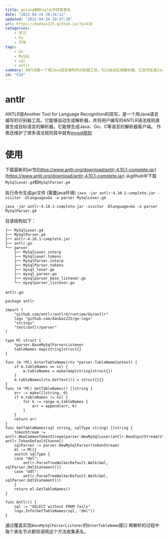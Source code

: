 ```yaml
---
title: golang解析sql从中获取表名
date: "2022-04-24 20:34:12"
updated: "2022-04-24 20:37:30"
url: https://danbai225.github.io/?p=610
categories:
    - 学习
    - Go
    - 开发
tags:
    - Go
    - MySQL
    - sql
    - antlr
summary: ANTLR是一个用Java语言编写的识别器工具，可以自动生成解析器。它支持生成Java、Go、C等语言的解析器客户端。可以通过下载ANTLR的jar包和mysql的语法规则文件，使用ANTLR来生成解析器。通过覆盖`BaseMySqlParserListener`的`EnterTableName`接口，可以收集解析过程中的表名。
id: "610"
---
```


# antlr
ANTLR是Another Tool for Language Recognition的简写，是一个用Java语言编写的识别器工具。它能够自动生成解析器，并将用户编写的ANTLR语法规则直接生成目标语言的解析器，它能够生成Java、Go、C等语言的解析器客户端。
作者还维护了很多语法规则其中就有[mysql规则](https://github.com/antlr/grammars-v4/tree/master/sql/mysql)

# 使用

下载最新的jar包[https://www.antlr.org/download/antlr-4.10.1-complete.jar](https://www.antlr.org/download/antlr-4.10.1-complete.jar)
从github中下载`MySqlLexer.g4`和`MySqlParser.g4`

执行命令生成go文件 (需要java环境)
`java -jar antlr-4.10.1-complete.jar -visitor -Dlanguage=Go -o parser MySqlLexer.g4`

`java -jar antlr-4.10.1-complete.jar -visitor -Dlanguage=Go -o parser MySqlParser.g4`

目录结构如下：
```
├── MySqlLexer.g4
├── MySqlParser.g4
├── antlr-4.10.1-complete.jar
├── antlr.go
└── parser
    ├── MySqlLexer.interp
    ├── MySqlLexer.tokens
    ├── MySqlParser.interp
    ├── MySqlParser.tokens
    ├── mysql_lexer.go
    ├── mysql_parser.go
    ├── mysqlparser_base_listener.go
    └── mysqlparser_listener.go

```
`antlr.go`:
```
package antlr

import (
	"github.com/antlr/antlr4/runtime/Go/antlr"
	logs "github.com/danbai225/go-logs"
	"strings"
	"test/antlr/parser"
)

type Ml struct {
	*parser.BaseMySqlParserListener
	tableNames map[string]struct{}
}

func (m *Ml) EnterTableName(ctx *parser.TableNameContext) {
	if m.tableNames == nil {
		m.tableNames = make(map[string]struct{})
	}
	m.tableNames[ctx.GetText()] = struct{}{}
}
func (m *Ml) GetTableNames() []string {
	arr := make([]string, 0)
	if m.tableNames != nil {
		for k := range m.tableNames {
			arr = append(arr, k)
		}
	}
	return arr
}
func GetTableNames(sql string, sqlType string) []string {
	tokenStream := antlr.NewCommonTokenStream(parser.NewMySqlLexer(antlr.NewInputStream(strings.ToUpper(sql))), antlr.TokenDefaultChannel)
	sqlParser := parser.NewMySqlParser(tokenStream)
	ml := Ml{}
	switch sqlType {
	case "dml":
		antlr.ParseTreeWalkerDefault.Walk(&ml, sqlParser.DmlStatement())
	case "ddl":
		antlr.ParseTreeWalkerDefault.Walk(&ml, sqlParser.DdlStatement())
	}
	return ml.GetTableNames()
}

func Antlr() {
	sql := "SELECT without FROM fails"
	logs.Info(GetTableNames(sql, "dml"))
}
```
通过覆盖实现`BaseMySqlParserListener`的`EnterTableName`接口
再解析的过程中每个表名节点都将调用这个方法收集表名。
